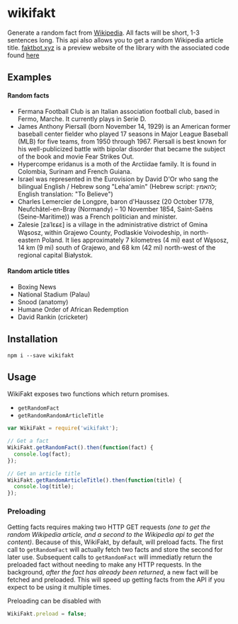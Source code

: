 # wikifakt

Generate a random fact from [Wikipedia](https://en.wikipedia.org/wiki/Main_Page). All facts will be short, 1-3 sentences long. This api also allows you to get a random Wikipedia article title. [faktbot.xyz](https://faktbot.xyz) is a preview website of the library with the associated code found [here](https://github.com/coffee-cup/wikibot-website)

## Examples

#### Random facts

- Fermana Football Club is an Italian association football club, based in Fermo, Marche. It currently plays in Serie D.
- James Anthony Piersall (born November 14, 1929) is an American former baseball center fielder who played 17 seasons in Major League Baseball (MLB) for five teams, from 1950 through 1967. Piersall is best known for his well-publicized battle with bipolar disorder that became the subject of the book and movie Fear Strikes Out.
- Hypercompe eridanus is a moth of the Arctiidae family. It is found in Colombia, Surinam and French Guiana.
- Israel was represented in the Eurovision by David D'Or who sang the bilingual English / Hebrew song "Leha'amin" (Hebrew script: להאמין; English translation: "To Believe")
- Charles Lemercier de Longpre, baron d'Haussez (20 October 1778, Neufchâtel-en-Bray (Normandy) – 10 November 1854, Saint-Saëns (Seine-Maritime)) was a French politician and minister.
- Zalesie [zaˈlɛɕɛ] is a village in the administrative district of Gmina Wąsosz, within Grajewo County, Podlaskie Voivodeship, in north-eastern Poland. It lies approximately 7 kilometres (4 mi) east of Wąsosz, 14 km (9 mi) south of Grajewo, and 68 km (42 mi) north-west of the regional capital Białystok.

#### Random article titles

- Boxing News
- National Stadium (Palau)
- Snood (anatomy)
- Humane Order of African Redemption
- David Rankin (cricketer)

## Installation

```
npm i --save wikifakt
```

## Usage

WikiFakt exposes two functions which return promises.

- `getRandomFact`
- `getRandomRandomArticleTitle`

```javascript
var WikiFakt = require('wikifakt');

// Get a fact
WikiFakt.getRandomFact().then(function(fact) {
  console.log(fact);
});

// Get an article title
WikiFakt.getRandomArticleTitle().then(function(title) {
  console.log(title);
});
```

### Preloading

Getting facts requires making two HTTP GET requests _(one to get the random Wikipedia article, and a second to the Wikipedia api to get the content)_. Because of this, WikiFakt, by default, will preload facts. The first call to `getRandomFact` will actually fetch two facts and store the second for later use. Subsequent calls to `getRandomFact` will immediatly return the preloaded fact without needing to make any HTTP requests. In the background, _after the fact has already been returned_, a new fact will be fetched and preloaded. This will speed up getting facts from the API if you expect to be using it multiple times.

Preloading can be disabled with

```javascript
WikiFakt.preload = false;
```
